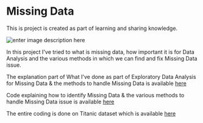 # Missing Data

This is project is created as part of learning and sharing knowledge.

![enter image description here](https://github.com/santhoshbvsrk/EDA-Python/blob/main/HandlingMissingData/MissingData.png)

In this project I've tried to what is missing data, how important it is for Data Analysis and the various methods in which we can find and fix Missing Data issue.

The explanation part of What I've done as part of Exploratory Data Analysis for Missing Data & the methods to handle Missing Data is available [here](https://github.com/santhoshbvsrk/EDA-Python/blob/main/HandlingMissingData/Handling%20Missing%20Data.pptx)

Code explaining how to identify Missing Data & the various methods to handle Missing Data issue is available [here](https://github.com/santhoshbvsrk/EDA-Python/blob/main/HandlingMissingData/HandlingMissingData.ipynb)

The entire coding is done on Titanic dataset which is available [here](https://raw.githubusercontent.com/datasciencedojo/datasets/master/titanic.csv)
